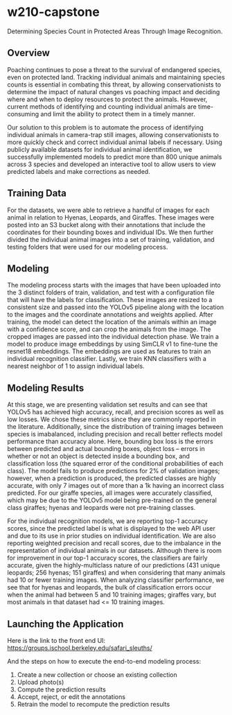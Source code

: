 # w210-capstone
Determining Species Count in Protected Areas Through Image Recognition.

## Overview

Poaching continues to pose a threat to the survival of endangered species, even on protected land. Tracking individual animals and maintaining species counts is essential in combating this threat, by allowing conservationists to determine the impact of natural changes vs poaching impact and deciding where and when to deploy resources to protect the animals. However, current methods of identifying and counting individual animals are time-consuming and limit the ability to protect them in a timely manner.

Our solution to this problem is to automate the process of identifying individual animals in camera-trap still images, allowing conservationists to more quickly check and correct individual animal labels if necessary. Using publicly available datasets for individual animal identification, we successfully implemented models to predict more than 800 unique animals across 3 species and developed an interactive tool to allow users to view predicted labels and make corrections as needed.

## Training Data

For the datasets, we were able to retrieve a handful of images for each animal in relation to Hyenas, Leopards, and Giraffes. These images were posted into an S3 bucket along with their annotations that include the coordinates for their bounding boxes and individual IDs. We then further divided the individual animal images into a set of training, validation, and testing folders that were used for our modeling process.

## Modeling

The modeling process starts with the images that have been uploaded into the 3 distinct folders of train, validation, and test with a configuration file that will have the labels for classification. These images are resized to a consistent size and passed into the YOLOv5 pipeline along with the location to the images and the coordinate annotations and weights applied. After training, the model can detect the location of the animals within an image with a confidence score, and can crop the animals from the image. The cropped images are passed into the individual detection phase. We train a model to produce image embeddings by using SimCLR v1 to fine-tune the resnet18 embeddings. The embeddings are used as features to train an individual recognition classifier. Lastly, we train KNN classifiers with a nearest neighbor of 1 to assign individual labels.

## Modeling Results

At this stage, we are presenting validation set results and can see that YOLOv5 has achieved high accuracy, recall, and precision scores as well as low losses. We chose these metrics since they are commonly reported in the literature. Additionally, since the distribution of training images between species is imabalanced, including precision and recall better reflects model performance than accuracy alone. Here, bounding box loss is the errors between predicted and actual bounding boxes, object loss – errors in whether or not an object is detected inside a bounding box, and classification loss (the squared error of the conditional probabilities of each class). The model fails to produce predictions for 2% of validation images; however, when a prediction is produced, the predicted classes are highly accurate, with only 7 images out of more than a 1k having an incorrect class predicted. For our giraffe species, all images were accurately classified, which may be due to the YOLOv5 model being pre-trained on the general class giraffes; hyenas and leopards were not pre-training classes.

For the individual recognition models, we are reporting top-1 accuracy scores, since the predicted label is what is displayed to the web API user and due to its use in prior studies on individual identification. We are also reporting weighted precision and recall scores, due to the imbalance in the representation of individual animals in our datasets. Although there is room for improvement in our top-1 accuracy scores, the classifiers are fairly accurate, given the highly-multiclass nature of our predictions (431 unique leopards; 256 hyenas; 151 giraffes) and when considering that many animals had 10 or fewer training images. When analyzing classifier performance, we see that for hyenas and leopards, the bulk of classification errors occur when the animal had between 5 and 10 training images; giraffes vary, but most animals in that dataset had <= 10 training images.

## Launching the Application

Here is the link to the front end UI: https://groups.ischool.berkeley.edu/safari_sleuths/

And the steps on how to execute the end-to-end modeling process:

1. Create a new collection or choose an existing collection
2. Upload photo(s)
3. Compute the prediction results
4. Accept, reject, or edit the annotations
5. Retrain the model to recompute the prediction results

